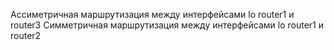 Ассиметричная маршрутизация между интерфейсами lo router1 и router3
Симметричная маршрутизация между интерфейсами lo router1 и router2
